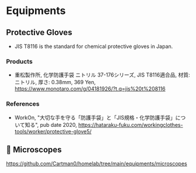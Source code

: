 # Equipments

## Protective Gloves

- JIS T8116 is the standard for chemical protective gloves in Japan.

### Products

- 重松製作所, 化学防護手袋 ニトリル 37-176シリーズ, JIS T8116適合品, 材質:ニトリル, 厚さ: 0.38mm, 369 Yen, https://www.monotaro.com/g/04181926/?t.q=jis%20t%208116

### References

- WorkOn, "大切な手を守る「防護手袋」と「JIS規格・化学防護手袋」について知る", pub date 2020, https://hataraku-fuku.com/workingclothes-tools/worker/protective-glove5/

## :microscope: Microscopes

https://github.com/Cartman0/homelab/tree/main/equipments/microscopes


